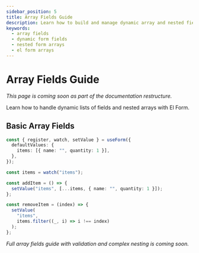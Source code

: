 ```yaml
---
sidebar_position: 5
title: Array Fields Guide
description: Learn how to build and manage dynamic array and nested field structures in El Form with add/remove operations and validation patterns.
keywords:
  - array fields
  - dynamic form fields
  - nested form arrays
  - el form arrays
---
```


# Array Fields Guide

_This page is coming soon as part of the documentation restructure._

Learn how to handle dynamic lists of fields and nested arrays with El Form.

## Basic Array Fields

```typescript
const { register, watch, setValue } = useForm({
  defaultValues: {
    items: [{ name: "", quantity: 1 }],
  },
});

const items = watch("items");

const addItem = () => {
  setValue("items", [...items, { name: "", quantity: 1 }]);
};

const removeItem = (index) => {
  setValue(
    "items",
    items.filter((_, i) => i !== index)
  );
};
```

_Full array fields guide with validation and complex nesting is coming soon._
